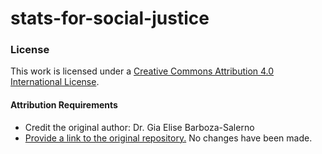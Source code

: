 # stats-for-social-justice
### License
This work is licensed under a [Creative Commons Attribution 4.0 International License](https://creativecommons.org/licenses/by/4.0/).

#### Attribution Requirements
- Credit the original author: Dr. Gia Elise Barboza-Salerno
- [Provide a link to the original repository.](https://github.com/bigdataforsocialjustice/stats-for-social-justice
)
No changes have been made.
